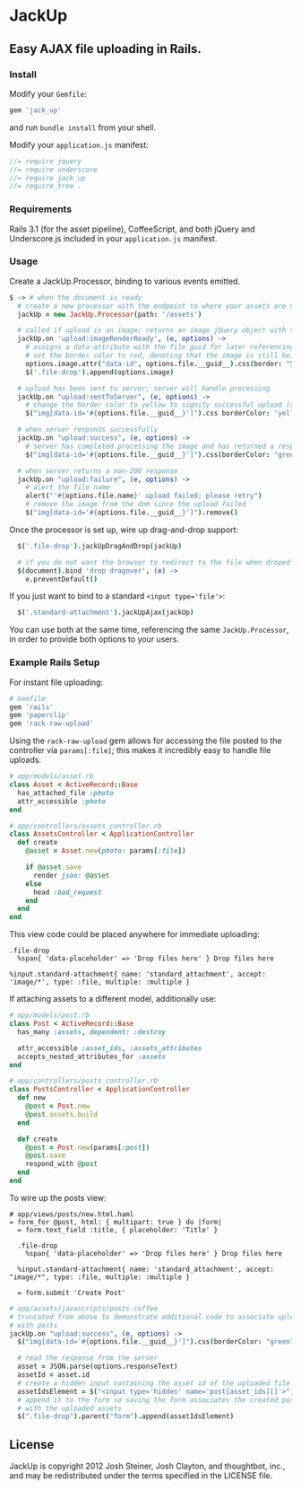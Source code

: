 # JackUp

## Easy AJAX file uploading in Rails.

### Install

Modify your `Gemfile`:

```ruby
gem 'jack_up'
```

and run `bundle install` from your shell.

Modify your `application.js` manifest:

```javascript
//= require jquery
//= require underscore
//= require jack_up
//= require_tree .
```

### Requirements

Rails 3.1 (for the asset pipeline), CoffeeScript, and both jQuery and
Underscore.js included in your `application.js` manifest.

### Usage

Create a JackUp.Processor, binding to various events emitted.

```coffeescript
$ -> # when the document is ready
  # create a new processor with the endpoint to where your assets are uploaded
  jackUp = new JackUp.Processor(path: '/assets')

  # called if upload is an image; returns an image jQuery object with src attribute assigned
  jackUp.on 'upload:imageRenderReady', (e, options) ->
    # assigns a data-attribute with the file guid for later referencing
    # set the border color to red, denoting that the image is still being uploaded
    options.image.attr("data-id", options.file.__guid__).css(border: "5px solid red")
    $('.file-drop').append(options.image)

  # upload has been sent to server; server will handle processing
  jackUp.on "upload:sentToServer", (e, options) ->
    # change the border color to yellow to signify successful upload (server is still processing)
    $("img[data-id='#{options.file.__guid__}']").css borderColor: 'yellow'

  # when server responds successfully
  jackUp.on "upload:success", (e, options) ->
    # server has completed processing the image and has returned a response
    $("img[data-id='#{options.file.__guid__}']").css(borderColor: "green")

  # when server returns a non-200 response
  jackUp.on "upload:failure", (e, options) ->
    # alert the file name
    alert("'#{options.file.name}' upload failed; please retry")
    # remove the image from the dom since the upload failed
    $("img[data-id='#{options.file.__guid__}']").remove()

```

Once the processor is set up, wire up drag-and-drop support:

```coffeescript
  $('.file-drop').jackUpDragAndDrop(jackUp)

  # if you do not want the browser to redirect to the file when droped anywhere else on the page
  $(document).bind 'drop dragover', (e) ->
    e.preventDefault()
```

If you just want to bind to a standard `<input type='file'>`:

```coffeescript
  $('.standard-attachment').jackUpAjax(jackUp)
```

You can use both at the same time, referencing the same `JackUp.Processor`, in
order to provide both options to your users.

### Example Rails Setup

For instant file uploading:

```ruby
# Gemfile
gem 'rails'
gem 'paperclip'
gem 'rack-raw-upload'
```

Using the `rack-raw-upload` gem allows for accessing the file posted to the
controller via `params[:file]`; this makes it incredibly easy to handle file
uploads.

```ruby
# app/models/asset.rb
class Asset < ActiveRecord::Base
  has_attached_file :photo
  attr_accessible :photo
end

# app/controllers/assets_controller.rb
class AssetsController < ApplicationController
  def create
    @asset = Asset.new(photo: params[:file])

    if @asset.save
      render json: @asset
    else
      head :bad_request
    end
  end
end
```

This view code could be placed anywhere for immediate uploading:

```haml
.file-drop
  %span{ 'data-placeholder' => 'Drop files here' } Drop files here

%input.standard-attachment{ name: 'standard_attachment', accept: 'image/*', type: :file, multiple: :multiple }
```

If attaching assets to a different model, additionally use:

```ruby
# app/models/post.rb
class Post < ActiveRecord::Base
  has_many :assets, dependent: :destroy

  attr_accessible :asset_ids, :assets_attributes
  accepts_nested_attributes_for :assets
end

# app/controllers/posts_controller.rb
class PostsController < ApplicationController
  def new
    @post = Post.new
    @post.assets.build
  end

  def create
    @post = Post.new(params[:post])
    @post.save
    respond_with @post
  end
end
```

To wire up the posts view:

```haml
# app/views/posts/new.html.haml
= form_for @post, html: { multipart: true } do |form|
  = form.text_field :title, { placeholder: 'Title' }

  .file-drop
    %span{ 'data-placeholder' => 'Drop files here' } Drop files here

  %input.standard-attachment{ name: 'standard_attachment', accept: "image/*", type: :file, multiple: :multiple }

  = form.submit 'Create Post'
```

```coffeescript
# app/assets/javascripts/posts.coffee
# truncated from above to demonstrate additional code to associate uploads
# with posts
jackUp.on "upload:success", (e, options) ->
  $("img[data-id='#{options.file.__guid__}']").css(borderColor: "green")

  # read the response from the server
  asset = JSON.parse(options.responseText)
  assetId = asset.id
  # create a hidden input containing the asset id of the uploaded file
  assetIdsElement = $("<input type='hidden' name='post[asset_ids][]'>").val(assetId)
  # append it to the form so saving the form associates the created post
  # with the uploaded assets
  $(".file-drop").parent("form").append(assetIdsElement)
```

## License

JackUp is copyright 2012 Josh Steiner, Josh Clayton, and thoughtbot, inc., and may be redistributed under the terms specified in the LICENSE file.
